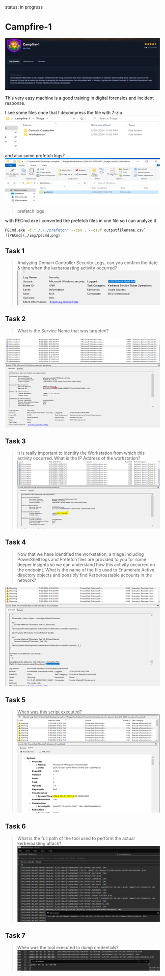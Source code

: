 status: in progress

# Campfire-1

![intro](./img/intro.png)

This very easy machine is a good training in digital forensics and incident response.

I see some files once that I decompress the file with 7-zip
![files](./img/files.png)
and also some prefetch logs? 
![pref](./img/pref.png)

>prefetch logs

with PECmd.exe i converted the prefetch files in one file so i can analyze it

```sh
PECmd.exe -d "./././prefetch" --csv . --csvf outputfilename.csv`
![PECmd](./img/pecmd.png)
```


## Task 1

> Analyzing Domain Controller Security Logs, can you confirm the date & time when the kerberoasting activity occurred?
![time](./img/time%20hour.png)


## Task 2
> What is the Service Name that was targeted?

![mssql](./img/mssql.png)


## Task 3

> It is really important to identify the Workstation from which this activity occurred. What is the IP Address of the workstation?
![ip](./img/ip.png)

## Task 4

> Now that we have identified the workstation, a triage including PowerShell logs and Prefetch files are provided to you for some deeper insights so we can understand how this activity occurred on the endpoint. What is the name of the file used to Enumerate Active directory objects and possibly find Kerberoastable accounts in the network?

![enum](./img/enumfile.png)

## Task 5

> When was this script executed?
![creatime](./img/creatime.png)



## Task 6

> What is the full path of the tool used to perform the actual kerberoasting attack?
![path](./img/path.png)

## Task 7

> When was the tool executed to dump credentials?
![dump](./img/dump.png)